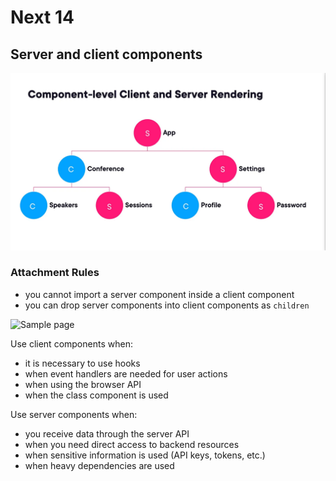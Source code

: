 # Next 14

## Server and client components

![React components](/public/example-1.webp)

### Attachment Rules

- you cannot import a server component inside a client component
- you can drop server components into client components as `children`

![Sample page](/public/example-2.avif)

Use client components when:

- it is necessary to use hooks
- when event handlers are needed for user actions
- when using the browser API
- when the class component is used

Use server components when:

- you receive data through the server API
- when you need direct access to backend resources
- when sensitive information is used (API keys, tokens, etc.)
- when heavy dependencies are used